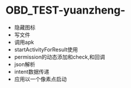 # OBD_TEST-yuanzheng-
* 隐藏图标
* 写文件
* 调用apk
* startActivityForResult使用
* permission的动态添加和check,和回调
* json解析
* intent数据传递
* 应用以一个像素点启动
